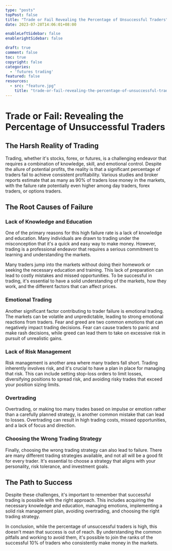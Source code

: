 ```yaml
---
type: "posts"
topPost: false
title: "Trade or Fail Revealing the Percentage of Unsuccessful Traders"
date: 2023-07-28T14:06:01+08:00

enableLeftSidebar: false
enablerightSidebar: false

draft: true
comment: false
toc: true
copyright: false
categories: 
  - 'futures trading'
featured: false
resources: 
  - src: "feature.jpg"
    title: "trade-or-fail-revealing-the-percentage-of-unsuccessful-traders"
---
```


# Trade or Fail: Revealing the Percentage of Unsuccessful Traders

## The Harsh Reality of Trading

Trading, whether it's stocks, forex, or futures, is a challenging endeavor that requires a combination of knowledge, skill, and emotional control. Despite the allure of potential profits, the reality is that a significant percentage of traders fail to achieve consistent profitability. Various studies and broker reports estimate that as many as 90% of traders lose money in the markets, with the failure rate potentially even higher among day traders, forex traders, or options traders. 

## The Root Causes of Failure

### Lack of Knowledge and Education

One of the primary reasons for this high failure rate is a lack of knowledge and education. Many individuals are drawn to trading under the misconception that it's a quick and easy way to make money. However, trading is a professional endeavor that requires a serious commitment to learning and understanding the markets. 

Many traders jump into the markets without doing their homework or seeking the necessary education and training. This lack of preparation can lead to costly mistakes and missed opportunities. To be successful in trading, it's essential to have a solid understanding of the markets, how they work, and the different factors that can affect prices. 

### Emotional Trading

Another significant factor contributing to trader failure is emotional trading. The markets can be volatile and unpredictable, leading to strong emotional reactions from traders. Fear and greed are two common emotions that can negatively impact trading decisions. Fear can cause traders to panic and make rash decisions, while greed can lead them to take on excessive risk in pursuit of unrealistic gains. 

### Lack of Risk Management

Risk management is another area where many traders fall short. Trading inherently involves risk, and it's crucial to have a plan in place for managing that risk. This can include setting stop-loss orders to limit losses, diversifying positions to spread risk, and avoiding risky trades that exceed your position sizing limits. 

### Overtrading

Overtrading, or making too many trades based on impulse or emotion rather than a carefully planned strategy, is another common mistake that can lead to losses. Overtrading can result in high trading costs, missed opportunities, and a lack of focus and direction. 

### Choosing the Wrong Trading Strategy

Finally, choosing the wrong trading strategy can also lead to failure. There are many different trading strategies available, and not all will be a good fit for every trader. It's essential to choose a strategy that aligns with your personality, risk tolerance, and investment goals.

## The Path to Success

Despite these challenges, it's important to remember that successful trading is possible with the right approach. This includes acquiring the necessary knowledge and education, managing emotions, implementing a solid risk management plan, avoiding overtrading, and choosing the right trading strategy. 

In conclusion, while the percentage of unsuccessful traders is high, this doesn't mean that success is out of reach. By understanding the common pitfalls and working to avoid them, it's possible to join the ranks of the successful 10% of traders who consistently make money in the markets.
